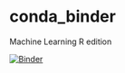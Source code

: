 # conda_binder

Machine Learning R edition

[![Binder](https://mybinder.org/badge_logo.svg)](https://mybinder.org/v2/gh/IlvaIlska/rMachine.git/HEAD)
